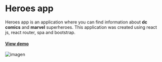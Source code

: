 # Heroes app
Heroes app is an application where you can find information about **dc comics** and **marvel** superheroes.
This application was created using react js, react router, spa and bootstrap.
#### [View demo](https://heroes-alejandrov.netlify.app/)
![imagen](https://user-images.githubusercontent.com/77217577/170936311-b71371d2-15d7-465e-9bfe-c5fd59ec0076.png)
